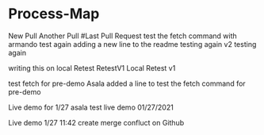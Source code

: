 # Process-Map
New  Pull
Another Pull
#Last Pull Request
test the fetch command with armando
test again
adding a new line to the readme
testing again v2
testing again

writing this on local
Retest
RetestV1 Local
Retest v1

test fetch for pre-demo
Asala added a line to test the fetch command for pre-demo

Live demo for 1/27
asala test live demo 01/27/2021

Live demo 1/27 11:42 create merge confluct on Github


